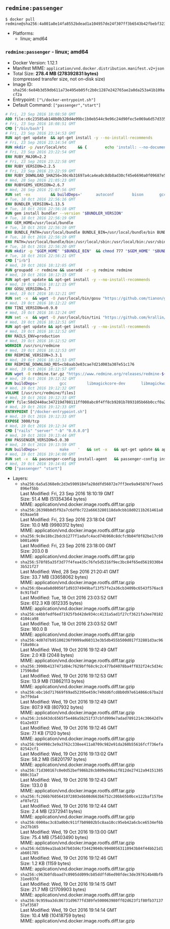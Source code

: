 ## `redmine:passenger`

```console
$ docker pull redmine@sha256:4a801a8e14fa8552bdead1a104957de24f307ff3b6543b42fbebf323630f17f9
```

-	Platforms:
	-	linux; amd64

### `redmine:passenger` - linux; amd64

-	Docker Version: 1.12.1
-	Manifest MIME: `application/vnd.docker.distribution.manifest.v2+json`
-	Total Size: **278.4 MB (278392831 bytes)**  
	(compressed transfer size, not on-disk size)
-	Image ID: `sha256:6e84b3d59db611a73e495eb05fc2b0c1287e242765ae2a0da253a41b109acf2a`
-	Entrypoint: `["\/docker-entrypoint.sh"]`
-	Default Command: `["passenger","start"]`

```dockerfile
# Fri, 23 Sep 2016 18:08:50 GMT
ADD file:c6c23585ab140b0b320d4e99bc1b0eb544c9e96c24d90fec5e069a6d57d335ca in / 
# Fri, 23 Sep 2016 18:08:51 GMT
CMD ["/bin/bash"]
# Fri, 23 Sep 2016 23:14:53 GMT
RUN apt-get update 	&& apt-get install -y --no-install-recommends 		bzip2 		ca-certificates 		libffi-dev 		libgdbm3 		libssl-dev 		libyaml-dev 		procps 		zlib1g-dev 	&& rm -rf /var/lib/apt/lists/*
# Fri, 23 Sep 2016 23:14:54 GMT
RUN mkdir -p /usr/local/etc 	&& { 		echo 'install: --no-document'; 		echo 'update: --no-document'; 	} >> /usr/local/etc/gemrc
# Fri, 23 Sep 2016 23:22:54 GMT
ENV RUBY_MAJOR=2.2
# Fri, 23 Sep 2016 23:22:58 GMT
ENV RUBY_VERSION=2.2.5
# Fri, 23 Sep 2016 23:22:59 GMT
ENV RUBY_DOWNLOAD_SHA256=30c4b31697a4ca4ea0c8db8ad30cf45e6690a0f09687e5d483c933c03ca335e3
# Wed, 28 Sep 2016 21:05:23 GMT
ENV RUBYGEMS_VERSION=2.6.7
# Wed, 28 Sep 2016 21:07:56 GMT
RUN set -ex 		&& buildDeps=' 		autoconf 		bison 		gcc 		libbz2-dev 		libgdbm-dev 		libglib2.0-dev 		libncurses-dev 		libreadline-dev 		libxml2-dev 		libxslt-dev 		make 		ruby 		wget 	' 	&& apt-get update 	&& apt-get install -y --no-install-recommends $buildDeps 	&& rm -rf /var/lib/apt/lists/* 		&& wget -O ruby.tar.gz "https://cache.ruby-lang.org/pub/ruby/$RUBY_MAJOR/ruby-$RUBY_VERSION.tar.gz" 	&& echo "$RUBY_DOWNLOAD_SHA256 *ruby.tar.gz" | sha256sum -c - 		&& mkdir -p /usr/src/ruby 	&& tar -xzf ruby.tar.gz -C /usr/src/ruby --strip-components=1 	&& rm ruby.tar.gz 		&& cd /usr/src/ruby 		&& { 		echo '#define ENABLE_PATH_CHECK 0'; 		echo; 		cat file.c; 	} > file.c.new 	&& mv file.c.new file.c 		&& autoconf 	&& ./configure --disable-install-doc 	&& make -j"$(nproc)" 	&& make install 		&& apt-get purge -y --auto-remove $buildDeps 	&& cd / 	&& rm -r /usr/src/ruby 		&& gem update --system "$RUBYGEMS_VERSION"
# Tue, 18 Oct 2016 22:56:16 GMT
ENV BUNDLER_VERSION=1.13.5
# Tue, 18 Oct 2016 22:56:18 GMT
RUN gem install bundler --version "$BUNDLER_VERSION"
# Tue, 18 Oct 2016 22:56:19 GMT
ENV GEM_HOME=/usr/local/bundle
# Tue, 18 Oct 2016 22:56:19 GMT
ENV BUNDLE_PATH=/usr/local/bundle BUNDLE_BIN=/usr/local/bundle/bin BUNDLE_SILENCE_ROOT_WARNING=1 BUNDLE_APP_CONFIG=/usr/local/bundle
# Tue, 18 Oct 2016 22:56:19 GMT
ENV PATH=/usr/local/bundle/bin:/usr/local/sbin:/usr/local/bin:/usr/sbin:/usr/bin:/sbin:/bin
# Tue, 18 Oct 2016 22:56:20 GMT
RUN mkdir -p "$GEM_HOME" "$BUNDLE_BIN" 	&& chmod 777 "$GEM_HOME" "$BUNDLE_BIN"
# Tue, 18 Oct 2016 22:56:21 GMT
CMD ["irb"]
# Wed, 19 Oct 2016 18:12:05 GMT
RUN groupadd -r redmine && useradd -r -g redmine redmine
# Wed, 19 Oct 2016 18:12:15 GMT
RUN apt-get update && apt-get install -y --no-install-recommends 		ca-certificates 		wget 	&& rm -rf /var/lib/apt/lists/*
# Wed, 19 Oct 2016 18:12:15 GMT
ENV GOSU_VERSION=1.7
# Wed, 19 Oct 2016 18:12:21 GMT
RUN set -x 	&& wget -O /usr/local/bin/gosu "https://github.com/tianon/gosu/releases/download/$GOSU_VERSION/gosu-$(dpkg --print-architecture)" 	&& wget -O /usr/local/bin/gosu.asc "https://github.com/tianon/gosu/releases/download/$GOSU_VERSION/gosu-$(dpkg --print-architecture).asc" 	&& export GNUPGHOME="$(mktemp -d)" 	&& gpg --keyserver ha.pool.sks-keyservers.net --recv-keys B42F6819007F00F88E364FD4036A9C25BF357DD4 	&& gpg --batch --verify /usr/local/bin/gosu.asc /usr/local/bin/gosu 	&& rm -r "$GNUPGHOME" /usr/local/bin/gosu.asc 	&& chmod +x /usr/local/bin/gosu 	&& gosu nobody true
# Wed, 19 Oct 2016 18:12:22 GMT
ENV TINI_VERSION=v0.9.0
# Wed, 19 Oct 2016 18:12:24 GMT
RUN set -x 	&& wget -O /usr/local/bin/tini "https://github.com/krallin/tini/releases/download/$TINI_VERSION/tini" 	&& wget -O /usr/local/bin/tini.asc "https://github.com/krallin/tini/releases/download/$TINI_VERSION/tini.asc" 	&& export GNUPGHOME="$(mktemp -d)" 	&& gpg --keyserver ha.pool.sks-keyservers.net --recv-keys 6380DC428747F6C393FEACA59A84159D7001A4E5 	&& gpg --batch --verify /usr/local/bin/tini.asc /usr/local/bin/tini 	&& rm -r "$GNUPGHOME" /usr/local/bin/tini.asc 	&& chmod +x /usr/local/bin/tini 	&& tini -h
# Wed, 19 Oct 2016 18:12:51 GMT
RUN apt-get update && apt-get install -y --no-install-recommends 		imagemagick 		libmysqlclient18 		libpq5 		libsqlite3-0 				bzr 		git 		mercurial 		openssh-client 		subversion 	&& rm -rf /var/lib/apt/lists/*
# Wed, 19 Oct 2016 18:12:52 GMT
ENV RAILS_ENV=production
# Wed, 19 Oct 2016 18:12:52 GMT
WORKDIR /usr/src/redmine
# Wed, 19 Oct 2016 18:12:53 GMT
ENV REDMINE_VERSION=3.3.1
# Wed, 19 Oct 2016 18:12:53 GMT
ENV REDMINE_DOWNLOAD_MD5=cb8aab3e03cae7d21d003a307e51c176
# Wed, 19 Oct 2016 18:12:57 GMT
RUN wget -O redmine.tar.gz "https://www.redmine.org/releases/redmine-${REDMINE_VERSION}.tar.gz" 	&& echo "$REDMINE_DOWNLOAD_MD5 redmine.tar.gz" | md5sum -c - 	&& tar -xvf redmine.tar.gz --strip-components=1 	&& rm redmine.tar.gz files/delete.me log/delete.me 	&& mkdir -p tmp/pdf public/plugin_assets 	&& chown -R redmine:redmine ./
# Wed, 19 Oct 2016 19:12:32 GMT
RUN buildDeps=' 		gcc 		libmagickcore-dev 		libmagickwand-dev 		libmysqlclient-dev 		libpq-dev 		libsqlite3-dev 		make 		patch 	' 	&& set -ex 	&& apt-get update && apt-get install -y $buildDeps --no-install-recommends 	&& rm -rf /var/lib/apt/lists/* 	&& bundle install --without development test 	&& for adapter in mysql2 postgresql sqlite3; do 		echo "$RAILS_ENV:" > ./config/database.yml; 		echo "  adapter: $adapter" >> ./config/database.yml; 		bundle install --without development test; 	done 	&& rm ./config/database.yml 	&& apt-get purge -y --auto-remove $buildDeps
# Wed, 19 Oct 2016 19:12:32 GMT
VOLUME [/usr/src/redmine/files]
# Wed, 19 Oct 2016 19:12:33 GMT
COPY file:58d2440ac347219d708111ff008abc0f4ff8cb9201b7893105b66b0ccf0a2521 in / 
# Wed, 19 Oct 2016 19:12:33 GMT
ENTRYPOINT ["/docker-entrypoint.sh"]
# Wed, 19 Oct 2016 19:12:33 GMT
EXPOSE 3000/tcp
# Wed, 19 Oct 2016 19:12:34 GMT
CMD ["rails" "server" "-b" "0.0.0.0"]
# Wed, 19 Oct 2016 19:13:44 GMT
ENV PASSENGER_VERSION=5.0.30
# Wed, 19 Oct 2016 19:13:59 GMT
RUN buildDeps=' 		make 	' 	&& set -x 	&& apt-get update && apt-get install -y --no-install-recommends $buildDeps && rm -rf /var/lib/apt/lists/* 	&& gem install passenger --version "$PASSENGER_VERSION" 	&& apt-get purge -y --auto-remove $buildDeps
# Wed, 19 Oct 2016 19:14:00 GMT
RUN set -x 	&& passenger-config install-agent 	&& passenger-config install-standalone-runtime
# Wed, 19 Oct 2016 19:14:01 GMT
CMD ["passenger" "start"]
```

-	Layers:
	-	`sha256:6a5a5368e0c2d3e5909184fa28ddfd56072e7ff3ee9a945876f7eee5896ef5bb`  
		Last Modified: Fri, 23 Sep 2016 18:10:19 GMT  
		Size: 51.4 MB (51354364 bytes)  
		MIME: application/vnd.docker.image.rootfs.diff.tar.gzip
	-	`sha256:26398b0d5f92a7c6df0c722a6663280118da9cbb18d0211b261461a8019aae58`  
		Last Modified: Fri, 23 Sep 2016 23:18:04 GMT  
		Size: 10.0 MB (9980312 bytes)  
		MIME: application/vnd.docker.image.rootfs.diff.tar.gzip
	-	`sha256:9c8e18bc2bdcb1277f1adafc4acd74b960c8dcfc9b04f0f82be17c99b001a969`  
		Last Modified: Fri, 23 Sep 2016 23:18:00 GMT  
		Size: 203.0 B  
		MIME: application/vnd.docker.image.rootfs.diff.tar.gzip
	-	`sha256:578f85a35f3d77f4fea435c76fe5d5316f9ec3bc84f65ed5619330b43b521f27`  
		Last Modified: Wed, 28 Sep 2016 21:20:41 GMT  
		Size: 33.7 MB (33658062 bytes)  
		MIME: application/vnd.docker.image.rootfs.diff.tar.gzip
	-	`sha256:6beada8d0056f1d93374949baf13f57fe2a36cb3409bc6543f576ac88c91fbd7`  
		Last Modified: Tue, 18 Oct 2016 23:03:52 GMT  
		Size: 612.3 KB (612335 bytes)  
		MIME: application/vnd.docker.image.rootfs.diff.tar.gzip
	-	`sha256:e4bbfedf6ed71925fbd42de934cc4131a5ad1f27cf3621fa3ee701824104ca98`  
		Last Modified: Tue, 18 Oct 2016 23:03:52 GMT  
		Size: 160.0 B  
		MIME: application/vnd.docker.image.rootfs.diff.tar.gzip
	-	`sha256:4d07d7b95100236f9999ad60313e3b5db455b500d017f32801d3ac96f10a98ca`  
		Last Modified: Wed, 19 Oct 2016 19:12:49 GMT  
		Size: 2.0 KB (2048 bytes)  
		MIME: application/vnd.docker.image.rootfs.diff.tar.gzip
	-	`sha256:3990b4137471d84c7629bff68c9c2c477bd4078ba4ff832f24c5d34c17596dbd`  
		Last Modified: Wed, 19 Oct 2016 19:12:53 GMT  
		Size: 13.9 MB (13862113 bytes)  
		MIME: application/vnd.docker.image.rootfs.diff.tar.gzip
	-	`sha256:ebc16d717669f69ad52395e459c749dd6fcd8b0d97e614866c67ba2d3e7f9da4`  
		Last Modified: Wed, 19 Oct 2016 19:12:49 GMT  
		Size: 807.9 KB (807932 bytes)  
		MIME: application/vnd.docker.image.rootfs.diff.tar.gzip
	-	`sha256:2c6d43dc6565f5e486a5b251f37cbfd999e7adad7891214c30642d7e01a2e037`  
		Last Modified: Wed, 19 Oct 2016 19:12:46 GMT  
		Size: 7.1 KB (7120 bytes)  
		MIME: application/vnd.docker.image.rootfs.diff.tar.gzip
	-	`sha256:9d4998c3e9a3762c338ee411a8709c982e91da260b55616fcf736efa82542cf1`  
		Last Modified: Wed, 19 Oct 2016 19:13:02 GMT  
		Size: 58.2 MB (58201797 bytes)  
		MIME: application/vnd.docker.image.rootfs.diff.tar.gzip
	-	`sha256:71d300167c0e0d52bef986b28cb809eb96a1f812de27412a94151385080c31a7`  
		Last Modified: Wed, 19 Oct 2016 19:12:43 GMT  
		Size: 133.0 B  
		MIME: application/vnd.docker.image.rootfs.diff.tar.gzip
	-	`sha256:fc266b7605641072803ebb08d663b6752c20bb65b0bce122baf157beaf07ef21`  
		Last Modified: Wed, 19 Oct 2016 19:12:44 GMT  
		Size: 2.4 MB (2372941 bytes)  
		MIME: application/vnd.docker.image.rootfs.diff.tar.gzip
	-	`sha256:6900ac3c83a0b0c911f7b09802b5c8aa10cc95eb42a6cbce6534ef6b2e27b165`  
		Last Modified: Wed, 19 Oct 2016 19:13:00 GMT  
		Size: 75.4 MB (75403490 bytes)  
		MIME: application/vnd.docker.image.rootfs.diff.tar.gzip
	-	`sha256:6d3b9ea1bab347b03d4cf34429040c99400563110943b84f44bb21d1ab601785`  
		Last Modified: Wed, 19 Oct 2016 19:12:46 GMT  
		Size: 1.2 KB (1159 bytes)  
		MIME: application/vnd.docker.image.rootfs.diff.tar.gzip
	-	`sha256:c963b0fdbaad7c0905dd099cb85ddffd6ed98fdec3de397614b48bfb31ee037d`  
		Last Modified: Wed, 19 Oct 2016 19:14:15 GMT  
		Size: 21.7 MB (21709903 bytes)  
		MIME: application/vnd.docker.image.rootfs.diff.tar.gzip
	-	`sha256:9c959aa3dc86731d9677fd389fe500063980ff02d623f1f80fb3713757af3587`  
		Last Modified: Wed, 19 Oct 2016 19:14:14 GMT  
		Size: 10.4 MB (10418759 bytes)  
		MIME: application/vnd.docker.image.rootfs.diff.tar.gzip

